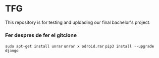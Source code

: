 # TFG
This repository is for testing and uploading our final bachelor's project.

### Fer despres de fer el gitclone
`sudo apt-get install unrar`
`unrar x odroid.rar`
`pip3 install --upgrade django`
